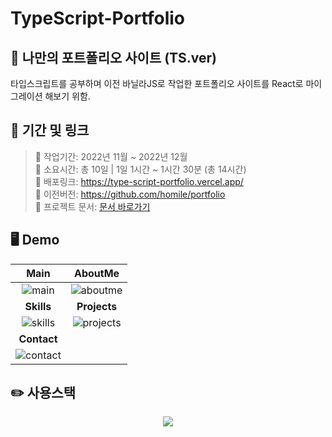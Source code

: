 # TypeScript-Portfolio

## 📌 나만의 포트폴리오 사이트 (TS.ver)  
타입스크립트를 공부하며 이전 바닐라JS로 작업한 포트폴리오 사이트를 React로 마이그레이션 해보기 위함.

## 📖 기간 및 링크

> 📆 작업기간: 2022년 11월 ~ 2022년 12월  
> 📝 소요시간: 총 10일 | 1일 1시간 ~ 1시간 30분 (총 14시간)  
> 🔗 배포링크: https://type-script-portfolio.vercel.app/  
> 🔗 이전버전: https://github.com/homile/portfolio  
> 🔗 프로젝트 문서: [문서 바로가기](https://cho-min-woo.notion.site/39d7d74c547245d1a8044069124452a1)

## 🖥 Demo

| **Main** | **AboutMe** |
|:-:|:-:|
| ![main](https://user-images.githubusercontent.com/56163157/209088260-9f9e053f-49e3-4fe5-bc9d-3500dadc68cd.png) | ![aboutme](https://user-images.githubusercontent.com/56163157/209091005-2c405479-5926-4f00-a8b8-8f10575cad18.gif) |
| **Skills** | **Projects** |
| ![skills](https://user-images.githubusercontent.com/56163157/209091094-d46fe1ba-e3e8-47ef-a1ef-ffcf45d77eaf.gif) | ![projects](https://user-images.githubusercontent.com/56163157/209091100-9a4624ce-3f83-43f9-bf15-a94c4a7cae18.gif) |
| **Contact** |
| ![contact](https://user-images.githubusercontent.com/56163157/209091110-240915ce-84e8-4645-b8b3-9237f649ce74.gif)

## ✏️ 사용스택

<p align='center'>
  <img src="https://user-images.githubusercontent.com/56163157/209091855-c52fa86f-bc32-445c-aa1a-63b0b0f77480.png">
</p>